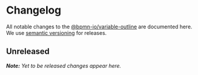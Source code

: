 # Changelog

All notable changes to the [@bpmn-io/variable-outline](https://github.com/bpmn-io/variable-outline) are documented here. We use [semantic versioning](http://semver.org/) for releases.

## Unreleased

___Note:__ Yet to be released changes appear here._

